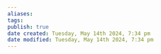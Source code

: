 ```yaml
---
aliases: 
tags: 
publish: true
date created: Tuesday, May 14th 2024, 7:34 pm
date modified: Tuesday, May 14th 2024, 7:34 pm
---
```

